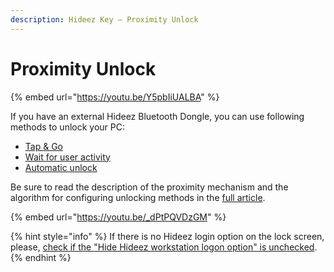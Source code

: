 ```yaml
---
description: Hideez Key — Proximity Unlock
---
```


# Proximity Unlock

{% embed url="https://youtu.be/Y5pbIiUALBA" %}

If you have an external Hideez Bluetooth Dongle, you can use following methods to unlock your PC:

* [Tap & Go](vault-settings/configure-the-methods-of-locking-and-unlocking-the-pc-proximity-settings.md#tap-and-go)
* [Wait for user activity](vault-settings/configure-the-methods-of-locking-and-unlocking-the-pc-proximity-settings.md#wait-for-user-activity)
* [Automatic unlock](vault-settings/configure-the-methods-of-locking-and-unlocking-the-pc-proximity-settings.md#automatic-unlock)

Be sure to read the description of the proximity mechanism and the algorithm for configuring unlocking methods in the [full article](vault-settings/configure-the-methods-of-locking-and-unlocking-the-pc-proximity-settings.md).&#x20;

{% embed url="https://youtu.be/_dPtPQVDzGM" %}

{% hint style="info" %}
If there is no Hideez login option on the lock screen, please, [check if the "Hide Hideez workstation logon option" is unchecked](interface/general-settings/logon.md).
{% endhint %}
